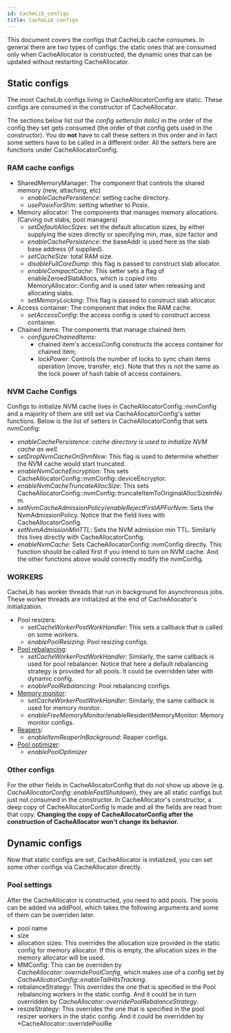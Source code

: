 ```yaml
---
id: CacheLib_configs
title: CacheLib configs
---
```


This document covers the configs that CacheLib cache consumes. In general there are two types of configs: the static ones that are consumed only when CacheAllocator is constructed, the dynamic ones that can be updated without restarting CacheAllocator.

## Static configs

The most CacheLib configs living in CacheAllocatorConfig are static. These configs are consumed in the constructor of CacheAllocator.

The sections below list out the *config setters(in italic)* in the order of the config they set gets consumed (the order of that config gets used in the constructor). You do **not** have to call these setters in this order and in fact some setters have to be called in a different order. All the setters here are functions under CacheAllocatorConfig.

### RAM cache configs

* SharedMemoryManager: The component that controls the shared memory (new, attaching, etc)
   * *enableCachePersistence*: setting cache directory.
   * *usePosixForShm*: setting whether to Posix.
* Memory allocator: The components that manages memory allocations. (Carving out slabs, pool managers)
   * *setDefaultAllocSizes*: set the default allocation sizes, by either supplying the sizes directly or specifying min, max, size factor and
   * *enableCachePersistence*: the baseAddr is used here as the slab base address (if supplied).
   * *setCacheSize*: total RAM size.
   * *disableFullCoreDump*: this flag is passed to construct slab allocator.
   * *enableCompactCache*: This setter sets a flag of enableZeroedSlabAllocs, which is copied into MemoryAllocator::Config and is used later when releasing and allocating slabs.
   * *setMemoryLocking*: This flag is passed to construct slab allocator.
* Access container: The component that index the RAM cache.
   * *setAccessConfig*: the access config is used to construct access container.
* Chained items: The components that manage chained item.
   * *configureChainedItems*:
      * chained item's accessConfig constructs the access container for chained item;
      * lockPower: Controls the number of locks to sync chain items operation (move, transfer, etc). Note that this is not the same as the lock power of hash table of access containers.

### NVM Cache Configs

Configs to initialize NVM cache lives in CacheAllocatorConfig::nvmConfig and a majority of them are still set via CacheAllocatorConfig's setter functions. Below is the list of setters in CacheAllocatorConfig that sets nvmConfig:

* *enableCachePersistence: cache directory is used to initialize NVM cache as well.*
* *setDropNvmCacheOnShmNew*: This flag is used to determine whether the NVM cache would start truncated.
* *enableNvmCacheEncryption*: This sets CacheAllocatorConfig::nvmConfig::deviceEncryptor.
* *enableNvmCacheTruncateAllocSize*: This sets CacheAllocatorConfig::nvmConfig::truncateItemToOriginalAllocSizeInNvm.
* *setNvmCacheAdmissionPolicy*/*enableRejectFirstAPForNvm*: Sets the NvmAdmissionPolicy. Notice that the field lives with CacheAllocatorConfig.
* *setNvmAdmissionMinTTL*: Sets the NVM admission min TTL. Similarly this lives directly with CacheAllocatorConfig.
* *enableNvmCache*: Sets CacheAllocatorConfig::nvmConfig directly. This function should be called first if you intend to turn on NVM cache. And the other functions above would correctly modify the nvmConfig.

### WORKERS

CacheLib has worker threads that run in background for asynchronous jobs. These worker threads are initialized at the end of CacheAllocator's initialization.

* Pool resizers:
   * *setCacheWorkerPostWorkHandler*: This sets a callback that is called on some workers.
   * *enablePoolResizing*: Pool resizing configs.
* [Pool rebalancing](pool_rebalance_strategy):
   * *setCacheWorkerPostWorkHandler*: Similarly, the same callback is used for pool rebalancer. Notice that here a default rebalancing strategy is provided for all pools. It could be overridden later with dynamic config.
   * *enablePoolRebalancing*: Pool rebalancing configs.
* [Memory monitor](oom_protection):
   * *setCacheWorkerPostWorkHandler*: Similarly, the same callback is used for memory monitor.
   * *enableFreeMemoryMonitor*/enableResidentMemoryMonitor: Memory monitor configs.
* [Reapers](ttl_reaper/#configure-reaper):
   * *enableItemReaperInBackground*: Reaper configs.
* [Pool optimizer](automatic_pool_resizing):
   * *enablePoolOptimizer*

### Other configs

For the other fields in CacheAllocatorConfig that do not show up above (e.g. *CacheAllocatorConfig::enableFastShutdown*), they are all static configs but just not consumed in the constructor. In CacheAllocator's constructor, a deep copy of CacheAllocatorConfig is made and all the fields are read from that copy. **Changing the copy of CacheAllocatorConfig after the construction of CacheAllocator won't change its behavior.**

## Dynamic configs

Now that static configs are set, CacheAllocator is initialized, you can set some other configs via CacheAllocator directly.

### Pool settings

After the CacheAllocator is constructed, you need to add pools. The pools can be added via addPool, which takes the following arguments and some of them can be overriden later.

* pool name
* size
* allocation sizes: This overrides the allocation size provided in the static config for memory allocator. If this is empty, the allocation sizes in the memory allocator will be used.
* MMConfig: This can be overriden by *CacheAllocator::overridePoolConfig*, which makes use of a config set by *CacheAllcatorConfig::enableTailHitsTracking*.
* rebalanceStrategy: This overrides the one that is specified in the Pool rebalancing workers in the static config. And it could be in turn overridden by *CacheAllocator::overridePoolRebalanceStrategy*.
* resizeStrategy: This overrides the one that is specified in the pool resizer workers in the static config. And it could be overridden by *CacheAllocator::overridePoolRe
